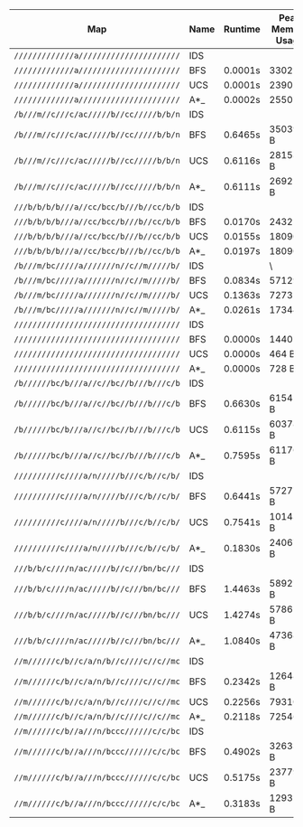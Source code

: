 | Map                                    | Name | Runtime | Peak Memory Usage | Expanded Node |
| -------------------------------------- | ---- | ------- | ----------------- | ------------- |
| `/////////////a//////////////////////` | IDS  |         |                   |               |
| `/////////////a//////////////////////` | BFS  | 0.0001s | 3302 B            | 4             |
| `/////////////a//////////////////////` | UCS  | 0.0001s | 2390 B            | 4             |
| `/////////////a//////////////////////` | A*_  | 0.0002s | 2550 B            | 4             |
| `/b///m//c///c/ac/////b//cc/////b/b/n` | IDS  |         |                   |               |
| `/b///m//c///c/ac/////b//cc/////b/b/n` | BFS  | 0.6465s | 350393 B          | 2013          |
| `/b///m//c///c/ac/////b//cc/////b/b/n` | UCS  | 0.6116s | 281536 B          | 2027          |
| `/b///m//c///c/ac/////b//cc/////b/b/n` | A*_  | 0.6111s | 269259 B          | 1738          |
| `///b/b/b/b///a//cc/bcc/b///b//cc/b/b` | IDS  |         |                   |               |
| `///b/b/b/b///a//cc/bcc/b///b//cc/b/b` | BFS  | 0.0170s | 24325 B           | 124           |
| `///b/b/b/b///a//cc/bcc/b///b//cc/b/b` | UCS  | 0.0155s | 18090 B           | 124           |
| `///b/b/b/b///a//cc/bcc/b///b//cc/b/b` | A*_  | 0.0197s | 18090 B           | 123           |
| `/b///m/bc/////a///////n//c//m/////b/` | IDS  |         | \                 | 274           |
| `/b///m/bc/////a///////n//c//m/////b/` | BFS  | 0.0834s | 57129 B           | 274           |
| `/b///m/bc/////a///////n//c//m/////b/` | UCS  | 0.1363s | 72731 B           | 423           |
| `/b///m/bc/////a///////n//c//m/////b/` | A*_  | 0.0261s | 17344 B           | 71            |
| `////////////////////////////////////` | IDS  |         |                   |               |
| `////////////////////////////////////` | BFS  | 0.0000s | 1440 B            | 1             |
| `////////////////////////////////////` | UCS  | 0.0000s | 464 B             | 1             |
| `////////////////////////////////////` | A*_  | 0.0000s | 728 B             | 1             |
| `/b//////bc/b///a//c//bc//b///b///c/b` | IDS  |         |                   |               |
| `/b//////bc/b///a//c//bc//b///b///c/b` | BFS  | 0.6630s | 615429 B          | 4840          |
| `/b//////bc/b///a//c//bc//b///b///c/b` | UCS  | 0.6115s | 603786 B          | 4840          |
| `/b//////bc/b///a//c//bc//b///b///c/b` | A*_  | 0.7595s | 611769 B          | 4840          |
| `//////////c////a/n/////b///c/b//c/b/` | IDS  |         |                   |               |
| `//////////c////a/n/////b///c/b//c/b/` | BFS  | 0.6441s | 572772 B          | 3156          |
| `//////////c////a/n/////b///c/b//c/b/` | UCS  | 0.7541s | 1014331 B         | 4057          |
| `//////////c////a/n/////b///c/b//c/b/` | A*_  | 0.1830s | 240679 B          | 805           |
| `///b/b/c////n/ac/////b//c///bn/bc///` | IDS  |         |                   |               |
| `///b/b/c////n/ac/////b//c///bn/bc///` | BFS  | 1.4463s | 589270 B          | 4065          |
| `///b/b/c////n/ac/////b//c///bn/bc///` | UCS  | 1.4274s | 578613 B          | 4240          |
| `///b/b/c////n/ac/////b//c///bn/bc///` | A*_  | 1.0840s | 473685 B          | 2895          |
| `//m//////c/b//c/a/n/b//c////c//c//mc` | IDS  |         |                   |               |
| `//m//////c/b//c/a/n/b//c////c//c//mc` | BFS  | 0.2342s | 126486 B          | 653           |
| `//m//////c/b//c/a/n/b//c////c//c//mc` | UCS  | 0.2256s | 79310 B           | 615           |
| `//m//////c/b//c/a/n/b//c////c//c//mc` | A*_  | 0.2118s | 72546 B           | 488           |
| `//m//////c/b//a///n/bccc//////c/c/bc` | IDS  |         |                   | 1             |
| `//m//////c/b//a///n/bccc//////c/c/bc` | BFS  | 0.4902s | 326334 B          | 1384          |
| `//m//////c/b//a///n/bccc//////c/c/bc` | UCS  | 0.5175s | 237799 B          | 1463          |
| `//m//////c/b//a///n/bccc//////c/c/bc` | A*_  | 0.3183s | 129328 B          | 755           |
